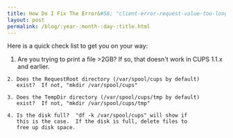 ```yaml
---
title: How Do I Fix The Error&#58; "client-error-request-value-too-long"
layout: post
permalink: /blog/:year-:month-:day-:title.html
---
```


 Here is a quick check list to get you on your way:


   1. Are you trying to print a file >2GB?  If so, that doesn't
       work in CUPS 1.1.x and earlier.

    2. Does the RequestRoot directory (/var/spool/cups by default)
       exist?  If not, "mkdir /var/spool/cups"

    3. Does the TempDir directory (/var/spool/cups/tmp by default)
       exist?  If not, "mkdir /var/spool/cups/tmp"

    4. Is the disk full?  "df -k /var/spool/cups" will show if
       this is the case.  If the disk is full, delete files to
       free up disk space.


